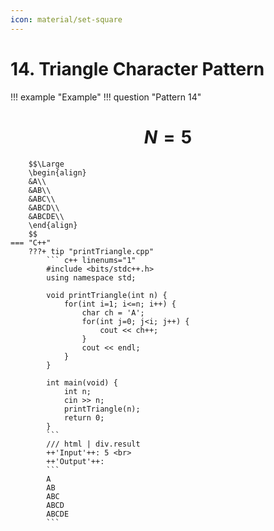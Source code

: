 ```yaml
---
icon: material/set-square
---
```


# 14. Triangle Character Pattern

!!! example "Example"
    !!! question "Pattern 14"
        <h1 align="center">$N = 5$</h1>
        
        $$\Large
        \begin{align}
        &A\\
        &AB\\
        &ABC\\
        &ABCD\\
        &ABCDE\\
        \end{align}
        $$
    === "C++"
        ???+ tip "printTriangle.cpp"
            ``` c++ linenums="1"
            #include <bits/stdc++.h>
            using namespace std;

            void printTriangle(int n) {
                for(int i=1; i<=n; i++) {
                    char ch = 'A';
                    for(int j=0; j<i; j++) {
                        cout << ch++;
                    }
                    cout << endl;
                }
            }

            int main(void) {
                int n;
                cin >> n;
                printTriangle(n);
                return 0;
            }
            ```
            /// html | div.result
            ++'Input'++: 5 <br>
            ++'Output'++:
            ```
            A
            AB
            ABC
            ABCD
            ABCDE
            ```